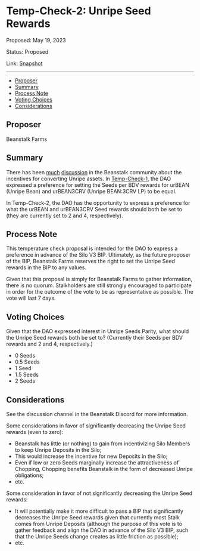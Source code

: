 # Temp-Check-2: Unripe Seed Rewards

Proposed: May 19, 2023

Status: Proposed

Link: [Snapshot](https://snapshot.org/#/beanstalkfarms.eth/proposal/0xf6a31bbdea6a0298103b217ff75418837a4fd3d5adba203cda11d1e48ae9baf6)

---

- [Proposer](#proposer)
- [Summary](#summary)
- [Process Note](#process-note)
- [Voting Choices](#voting-choices)
- [Considerations](#considerations)

## Proposer

Beanstalk Farms

## Summary

There has been [much](https://discord.com/channels/880413392916054098/1024499666311708712/1024499666311708712) [discussion](https://discord.com/channels/880413392916054098/1105925045294993459/1105927525789618216) in the Beanstalk community about the incentives for converting Unripe assets. In [Temp-Check-1](https://snapshot.org/#/beanstalkfarms.eth/proposal/0xd47bc5099839f79e1d5ba0870d5c5ffff6ab416787c3ddca69d8500d9877e8e1), the DAO expressed a preference for setting the Seeds per BDV rewards for urBEAN (Unripe Bean) and urBEAN3CRV (Unripe BEAN:3CRV LP) to be equal. 

In Temp-Check-2, the DAO has the opportunity to express a preference for what the urBEAN and urBEAN3CRV Seed rewards should both be set to (they are currently set to 2 and 4, respectively).

## Process Note

This temperature check proposal is intended for the DAO to express a preference in advance of the Silo V3 BIP. Ultimately, as the future proposer of the BIP, Beanstalk Farms reserves the right to set the Unripe Seed rewards in the BIP to any values.

Given that this proposal is simply for Beanstalk Farms to gather information, there is no quorum. Stalkholders are still strongly encouraged to participate in order for the outcome of the vote to be as representative as possible. The vote will last 7 days.

## Voting Choices

Given that the DAO expressed interest in Unripe Seeds Parity, what should the Unripe Seed rewards both be set to? (Currently their Seeds per BDV rewards and 2 and 4, respectively.)

* 0 Seeds
* 0.5 Seeds
* 1 Seed
* 1.5 Seeds
* 2 Seeds

## Considerations

See the discussion channel in the Beanstalk Discord for more information.

Some considerations in favor of significantly decreasing the Unripe Seed rewards (even to zero):

- Beanstalk has little (or nothing) to gain from incentivizing Silo Members to keep Unripe Deposits in the Silo;
- This would increase the incentive for new Deposits in the Silo;
- Even if low or zero Seeds marginally increase the attractiveness of Chopping, Chopping benefits Beanstalk in the form of decreased Unripe obligations;
- etc.

Some consideration in favor of not significantly decreasing the Unripe Seed rewards:

- It will potentially make it more difficult to pass a BIP that significantly decreases the Unripe Seed rewards given that currently most Stalk comes from Unripe Deposits (although the purpose of this vote is to gather feedback and align the DAO in advance of the Silo V3 BIP, such that the Unripe Seeds change creates as little friction as possible);
- etc.
